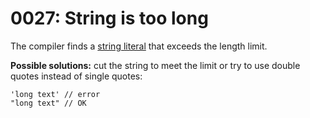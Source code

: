 # 0027: String is too long

The compiler finds a [string literal](../../language/data-types/#string-literals) that exceeds the length limit.

**Possible solutions:** cut the string to meet the limit or try to use double quotes instead of single quotes:

```
'long text' // error
"long text" // OK
```

